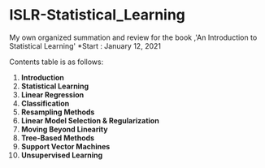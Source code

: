 # ISLR-Statistical_Learning
My own organized summation and review for the book ,'An Introduction to Statistical Learning'
*Start : January 12, 2021

Contents table is as follows:

<ol>
  <li> <strong> Introduction </strong> </li>
  <li> <strong> Statistical Learning </strong> </li>
  <li> <strong> Linear Regression </strong> </li>
  <li> <strong> Classification </strong> </li>
  <li> <strong> Resampling Methods </strong> </li>
  <li> <strong> Linear Model Selection & Regularization </strong> </li>
  <li> <strong> Moving Beyond Linearity </strong> </li>
  <li> <strong> Tree-Based Methods </strong> </li>
  <li> <strong> Support Vector Machines </strong> </li>
  <li> <strong> Unsupervised Learning </strong> </li>
</ol>
  

